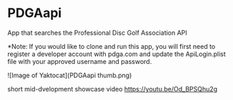 # PDGAapi
App that searches the Professional Disc Golf Association API

*Note: If you would like to clone and run this app, you will first need to register a developer account with pdga.com and update the ApiLogin.plist file with your approved username and password.

![Image of Yaktocat](PDGAapi thumb.png)

short mid-dvelopment showcase video
https://youtu.be/Od_BPSQhu2g
